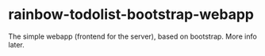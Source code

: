 # rainbow-todolist-bootstrap-webapp

The simple webapp (frontend for the server), based on bootstrap. More info later.


